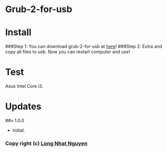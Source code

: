 # Grub-2-for-usb
# Install
###Step 1:
You can download grub-2-for-usb at [here](https://github.com/torn4dom4n/grub-2-for-usb/archive/master.zip)!
###Step 2:
Extra and copy all files to usb. Now you can restart computer and use!
# Test
Asus Intel Core i3.
# Updates
##v 1.0.0
* Initial.
### Copy right (c) [Long Nhat Nguyen](https://twitter.com/torn4dom4n)

